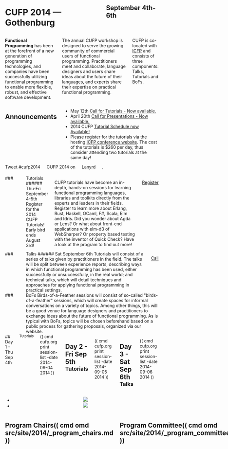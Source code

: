 <div style="background-image: url(img/943x200_2048px-Poseidon_2011.JPG)">
<div class="row">
<div class="small-12 columns">
<h1>CUFP 2014 — Gothenburg</h1>
<h2>September 4th-6th</h2>
</div>
</div>
</div>

<div class="row" media:type="text/omd">
<div class="small-12 columns" media:type="text/omd">

**Functional Programming** has been at the forefront of a new
generation of programming technologies, and companies have been
successfully utilizing functional programming to enable more flexible,
robust, and effective software development.

The annual CUFP workshop is designed to serve the growing community of
commercial users of functional programming. Practitioners meet and
collaborate, language designers and users share ideas about the future
of their languages, and experts share their expertise on practical
functional programming.

CUFP is co-located with [ICFP](http://icfpconference.org/icfp2014/)
and consists of three components: Talks, Tutorials and BoFs.

</div>
</div>

<div class="pane-light" media:type="text/omd">
<div class="row" media:type="text/omd">

<div class="medium-8 columns" media:type="text/omd">

## Announcements
* May 12th [Call for Tutorials - Now available.](/2014/call-for-tutorials.html)
* April 20th [Call for Presentations - Now available.](/2014/call-for-presentations.html)
* 2014 CUFP [Tutorial Schedule now Available!](/2014/tutorial-schedule.html)
* Please register for the tutorials via the hosting <a href="https://regmaster4.com/2014conf/ICFP14/register.php">ICFP conference website</a>.
The cost of the tutorials is $260 per day, thus consider attending two tutorials at the same day!


</div>

<div class="medium-4 columns">

<div class="row">
<div class="medium-12 columns">
<a href="https://twitter.com/intent/tweet?button_hashtag=cufp2014" class="twitter-hashtag-button" data-size="large" data-related="cufpconference">Tweet #cufp2014</a>
</div>
</div>

<div style="padding-bottom: 20px" class="row">
<div class="medium-12 columns">
CUFP 2014 on <a href="http://lanyrd.com/2014/cufp2014/">Lanyrd</a>.
</div>
</div>

</div>

</div>
</div>


<div class="row" media:type="text/omd">

<div class="medium-4 columns tutorial" media:type="text/omd">
### <i class="fi-laptop"></i> Tutorials
###### Thu-Fri September 4-5th
Register for the 2014 CUFP Tutorials! Early bird ends August 3rd!

CUFP tutorials have become an in-depth, hands-on sessions for learning functional programming languages, libraries and toolkits directly from the experts and leaders in their fields. Register to learn more about Erlang, Rust, Haskell, OCaml, F#, Scala, Elm and Idris. Did you wonder about Agda or Lens? Or what about front-end applications with elm-d3 of WebSharper? Or property based testing with the inventor of Quick Check? Have a look at the program to find out more!

<a href="https://regmaster4.com/2014conf/ICFP14/register.php" class="tiny radius button">Register</a>
</div>

<div class="medium-4 columns talk" media:type="text/omd">
### <i class="fi-microphone"></i> Talks
###### Sat September 6th
Tutorials will consist of a series of talks given by practitioners in
the field. The talks will be split between experience reports,
describing ways in which functional programming has been used, either
successfully or unsuccessfully, in the real world; and technical
talks, which will detail techniques and approaches for applying
functional programming in practical settings.

<a href="/2014/call-for-presentations.html" class="tiny radius button">Call</a>
</div>

<div class="medium-4 columns bof" media:type="text/omd">
### <i class="flaticon-pen43"></i> BoFs
Birds-of-a-Feather sessions will consist of so-called
"birds-of-a-feather" sessions, which will create spaces for informal
conversations on a variety of topics. Among other things, this will be
a good venue for language designers and practitioners to exchange
ideas about the future of functional programming. As is typical with
BoFs, topics will be chosen beforehand based on a public process for
gathering proposals, organized via our website.
</div>

</div>

<div id="schedule" class="row" media:type="text/omd">
<div class="small-12 columns" media:type="text/omd">
## Day 1 - Thu Sep 4th  <small>Tutorials</small>
(( cmd cufp.org print session-list -date 2014-09-04 2014 ))

## Day 2 - Fri Sep 5th <small>Tutorials</small>
(( cmd cufp.org print session-list -date 2014-09-05 2014 ))

## Day 3 - Sat Sep 6th <small>Talks</small>
(( cmd cufp.org print session-list -date 2014-09-06 2014 ))

</div>
</div>


<div class="pane-dark">
<center>
<ul data-orbit
    data-options="animation:fade;
                  timer_speed:6000;
                  animation_speed:1500;
                  resume_on_mouseout:true;
                  slide_number:false;
                  bullets:false;
                  variable_height:true;">
<li>
<img src="/2014/img/1024x400_3675479286_f5ce0a6c93_b copy.jpg" />
</li>
<li>
<img src="/2014/img/1014x400_12984993963_26cb3afb35_b.jpg" />
</li>
</ul>
</center>
</div>


<div class="row" media:type="text/omd">
<div class="small-12 columns" media:type="text/omd">

## Program Chairs(( cmd omd src/site/2014/_program_chairs.md ))

## Program Committee(( cmd omd src/site/2014/_program_committee.md ))

## Tutorial Organizers
- Francesco Cesarini (Erlang Solutions)
- Thomas Arts (Quviq AB)

</div>
</div>
